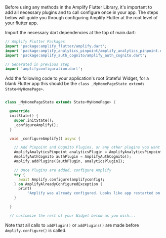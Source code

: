 
Before using any methods in the Amplify Flutter Library, it's important to add all necessary plugins and to call configure once in your app.  The steps below will guide you through configuring Amplify Flutter at the root level of your flutter app. 

Import the necessary dart dependencies at the top of main.dart: 

```dart
// Amplify Flutter Packages
import 'package:amplify_flutter/amplify.dart';
import 'package:amplify_analytics_pinpoint/amplify_analytics_pinpoint.dart';
import 'package:amplify_auth_cognito/amplify_auth_cognito.dart';

// Generated in previous step 
import 'amplifyconfiguration.dart'; 
```

Add the following code to your application's root Stateful Widget, for a blank Flutter app this should be the `class _MyHomePageState extends State<MyHomePage>`. 

```dart

class _MyHomePageState extends State<MyHomePage> {

  @override
  initState() {
    super.initState(); 
    _configureAmplify(); 
  }

  void _configureAmplify() async {

    // Add Pinpoint and Cognito Plugins, or any other plugins you want to use
    AmplifyAnalyticsPinpoint analyticsPlugin = AmplifyAnalyticsPinpoint();
    AmplifyAuthCognito authPlugin = AmplifyAuthCognito();
    Amplify.addPlugins([authPlugin, analyticsPlugin]);

    // Once Plugins are added, configure Amplify
    try {
      await Amplify.configure(amplifyconfig);      
    } on AmplifyAlreadyConfiguredException {
      print(
          'Amplify was already configured. Looks like app restarted on android.');
    }

  }

  // customize the rest of your Widget below as you wish...

```

Note that all calls to `addPlugin()` or `addPlugins()` are made before `Amplify.configure()` is called.
